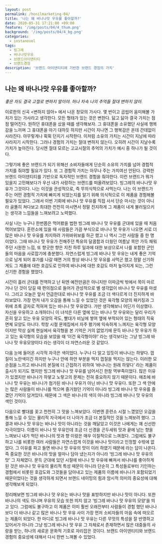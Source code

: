 ```yaml
---
layout: post
permalink: /honilmarketing-04/
title: '나는 왜 바나나맛 우유를 좋아할까?'
date: 2020-05-31 17:21:00 +09:00
feature: '/img/posts/04/4_thum.png'
background: '/img/posts/04/4_bg.png'
categories:
  - instanovel
tags:
  - 빙그레
  - 바나나맛우유
  - 브랜드아이덴티티
  - 브랜드경험
description: '브랜드 아이덴티티에 기반한 브랜드 경험의 가치'
---
```


## 나는 왜 바나나맛 우유를 좋아할까?

*좋은 차도 결국 고철로 변하지 말이야. 허나 차속 나의 추억들 절대 변하지 않아.*

이로한의 신곡 <변하지 않아> 에서 나온 창모의 가사다. 몇 번이고 곱씹어 음미해볼 가치가 있는 가사라고 생각한다. 모든 형태가 있는 것은 변한다. 닳고 닳아 결국 가치는 점점 떨어진다. 원하던 휴대폰을 샀을 때를 생각해보자. 그 휴대폰을 소유했단 사실에 행복감을 느끼며 그 휴대폰을 아기 대하듯 하지만 시간이 지나면 그 행복감은 온데 간데없이 사라진다. 아무렇게나 휙휙 던지기 시작한다. 이처럼 소유의 가치는 시간이 지남에 따라 사라지기 시작한다. 그러나 경험의 가치는 절대 변하지 않는다. 오히려 시간이 지날수록 가치가 높아진다. 당시엔 절대 모르는 고교시절의 추억의 가치가 예시 중 하나가 될 것이다.

 

그렇기에 좋은 브랜드가 되기 위해선 소비자들에게 단순히 소유의 가치를 넘어 경험적 가치를 줘야할 필요가 있다. 또 그 경험적 가치는 아무나 주는 가치여선 안된다. 강력한 브랜드 아이덴티티를 기반으로 독자적인 브랜드 경험을 줘야한다. 이런 브랜드가 뭐가 있을지 고민해보다가 우선 내가 사랑하는 브랜드를 떠올려보았다. 빙그레의 바나나맛 우유가 그것이다. 나는 이것을 관성적으로, 즉 무의식적으로 사먹는다. 나는 이 브랜드가 주는 어떤 경험적 가치에 빠지게 되었는지를 알기 위해 의식적으로 이 제품을 경험해볼 필요가 있었다. 그래서 이번 기회에 바나나 맛 우유를 직접 사서 단순 마시는 것이 아니라 골똘히 쳐다보고 최대한 천천히 마시면서 정말 진지하게 그 제품이 내게 불러일으키는 생각과 느낌들을 느껴보려고 노력했다.

 

사실 나는 누구나 한번쯤은 먹어봤을 법한 빙그레 바나나 맛 우유를 군대에 있을 때 처음 먹어보았다. 훈련소에 있을 때 사람들은 가끔 부식으로 바나나 맛 우유가 나오면 서로 더 많은 바나나 맛 우유를 차지하려 가위바위보를 하곤 했고 나 역시 그런 사람들 중 한 명이었다. 그때 바나나 맛 우유가 전해주던 특유의 달콤함과 더웠던 여름날 목안 가득 채워주던 시원한 느낌, 또 향긋한 향은 지친 하루 일과에 대한 보상으로서 나를 포함한 군인들의 마음을 사로잡기에 충분했다. 자연스럽게 빙그레 바나나 맛 우유는 내게 좋은 기억으로 남게 되어 휴가를 나갈 때면 거의 항상 바나나 맛 우유를 사먹곤 했고 정말 신기하게도 그 제품에 대한 호감도로 인하여 바나나에 대한 호감도 마저 높아지게 되는, 그런 신기한 경험을 했었다.

 

시간이 흘러 군대를 전역하고 난 뒤엔 예전만큼은 아니지만 이따금씩 밖에서 목이 마르거나 단 것이 당길 때 편의점으로 들어가 관성적으로 별 생각없이 바나나 맛 우유를 마셨다. 그리고 오늘은 앞서 언급한대로 바나나 맛 우유를 조금 더 색다르게 더 진지하게 바라보았다. 가장 먼저 내가 오감을 통해 느낄 수 있었던 것은 육각형 모양의 패키징과 그 위에 초록 글자로 적혀져 있는 바나나 맛 우유였다. 가만 생각해보니 어딘가 이상했다. 자신을 우유하고 소개하더니 이 녀석은 다른 옆에 있는 바나나 맛 우유와는 달리 우리가 흔히 알고 있는 우유 모양의 곽도, 빨대가 비닐에 쌓여 옆에 부착되어 있는 형태의 직육면체 모양도 아니다. 학창 시절 문제집에서 자주 봤기에 익숙하게 느껴지는 육각형 모양이지만 막상 실제 현실에서 육각형을 본 기억은 거의 없었기에 문득 바나나 맛 우유가 하고 있는 육각형의 모습을 보았을 때 ‘이건 육각형이야!’ 라는 생각보다는 그냥 빙그레 바나나 맛 우유모양이다 라는 생각이 더 자연스러운 것 같았다.

 

다음 눈에 들어온 시각적 자극은 색이었다. 누구나 다 알고 있듯이 바나나는 하얗다. 껍질이 노란색이긴 하지만 누구나 안에 하얀 부분을 먹지 껍질을 먹지는 않는다. 이러한 모순점을 느끼고 바나나의 본질에 더 근접하기 위하여 ‘바나나는 원래 하얗다’ 라는 제품이 출시가 되기도 했지만 빙그레 바나나 맛 우유를 넘어서긴 한참 역부족이었다. 많은 이유가 있겠지만 바나나가 하얗고 노랗고의 문제는 전혀 중요하지 않기 때문이다. 애초에 바나나 맛 우유는 바나나가 첨가된 바나나 우유가 아닌 바나나 맛 우유다. 또한 그 색 안에는 많은 사람들이 바나나를 먹으며 즐거웠던 기억이 아니라 빙그레 바나나 맛 우유를 즐겼던 기억이 담겨있다. 때문에 그 색은 바나나의 색이 아니라 빙그레 바나나 맛 우유의 색인 것이다.

 

다음으로 빨대를 꽂고 천천히 그 맛을 느껴보았다. 이번엔 훈련소 시절 느꼈었던 오감을 통해 느낄 수 있는 물리적 자극에서 더 나아가 조금 더 본질적인 것을 느껴보려 했다. 그 결과 바나나 맛 우유는 바나나 맛이 아니라는 것을 깨달았고 이것은 나에게는 꽤 신선한 자극이었다. 이름이 바나나 맛 우유인데 조금 더 신경을 곤두세워 맛과 끝에 남는 향을 느껴보니 내가 먹던 바나나의 맛과 향 이랑은 매우 이질적으로 느껴졌다. 그럼에도 불구하고 나를 비롯한 여러 사람들은 자연스럽게 이것을 바나나 맛이라고 인정할 수밖에 없었다. 그 이유를 파고 들면 바나나 맛 우유의 맛이 이러 하였기 때문에 라는 답이 나온다. 즉 중요한 것은 바나나의 맛을 얼마나 담아 냈는지가 아니라 ‘빙그레 바나나 맛 우유의 맛’ 그 자체였다. 문득 군대에 있던 시절에 바나나 맛 우유에 빠져서 바나나를 좋아하게 된 것은 바나나 맛 우유의 물리적 특성 때문이 아니라 단순히 그 특성들로부터 기인하는 경험에서 비롯된 호감도와 그것들을 담아내고 있는 제품의 이름에 바나나가 포함되었기 때문이었다는 것을 생각하게 되면서 브랜드 네이밍의 힘과 암시적 의미의 중요성에 대해 생각해보게 되었다.

 

정리해보면 빙그레 바나나 맛 우유는 바나나 맛을 표방하지만 바나나 맛이 아니다. 또한 바나나의 색도 아니며 우유의 모습 또한 띄지 않고 ‘빙그레 바나나 맛 우유의 모양’을 띄고 있다. 그럼에도 불구하고 이 제품은 이미 훨씬 오래전부터 사람들이 경험 했던 바나나보다 더 바나나 같고 많은 바나나 맛 우유 사이 가장 먼저 소비자들의 마음 속에 떠오르는 제품이 되었다. 한 마디로 빙그레 바나나 맛 우유는 다른 무엇의 특성을 잘 반영하고 있어서가 아니라 그냥 빙그레 바나나 맛 우유 그 자체로서 존재하면서 많은 대중들의 사랑을 받는, 하나의 새로운 문화적 기호로 자리잡은 것이다. 브랜드 아이덴티티와 브랜드 경험의 중요성에 대해서 다시 한번 느껴볼 수 있었다.